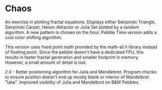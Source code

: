# Chaos
An exercise in plotting fractal equations. Displays either Sierpinski Triangle, Sierpinski Carpet, Henon Attractor or Julia Set plotted by a random algorithm. A new pattern is chosen on the hour. Pebble Time version adds a cool color shifting algorithm.

This version uses fixed point math provided by the math-sll.h library instead of floating point. Since the pebble doesn't have a dedicated FPU, this results in faster fractal generation and smaller footprint in memory. However, a small amount of detail is lost.

2.0 - Better positioning algorithm for Julia and Mandlebrot. Program checks to ensure position doesn't end up mostly blank or interior of Mandelbrot "lake". Improved visibility of Julia and Mandelbrot on B&W Pebbles.
